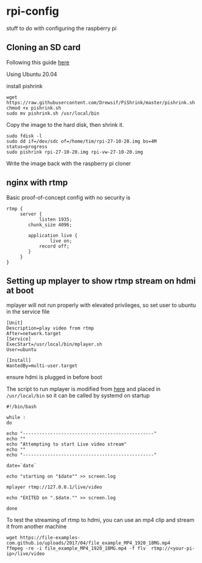 # rpi-config
stuff to do with configuring the raspberry pi


## Cloning an SD card 

Following this guide [here](https://medium.com/platformer-blog/creating-a-custom-raspbian-os-image-for-production-3fcb43ff3630)

Using Ubuntu 20.04

install pishrink

```
wget  https://raw.githubusercontent.com/Drewsif/PiShrink/master/pishrink.sh 
chmod +x pishrink.sh
sudo mv pishrink.sh /usr/local/bin
```
Copy the image to the hard disk, then shrink it.

```
sudo fdisk -l   
sudo dd if=/dev/sdc of=/home/tim/rpi-27-10-20.img bs=4M status=progress
sudo pishrink rpi-27-10-20.img rpi-vw-27-10-20.img
```

Write the image back with the raspberry pi cloner

## nginx with rtmp

Basic proof-of-concept config with no security is
```
rtmp {
     server {
     	    listen 1935;
	    chunk_size 4096;

	    application live {
	    		live on;
			record off;
	    }
     }
}
```

## Setting up mplayer to show rtmp stream on hdmi at boot

mplayer will not run properly with elevated privileges, so set user to ubuntu in the service file

```
[Unit]
Description=play video from rtmp
After=network.target
[Service]
ExecStart=/usr/local/bin/mplayer.sh
User=ubuntu

[Install]
WantedBy=multi-user.target
```

ensure hdmi is plugged in before boot

The script to run mplayer is modified from [here](https://www.raspberrypi.org/forums/viewtopic.php?t=33269) and placed in ```/usr/local/bin``` so it can be called by systemd on startup

```
#!/bin/bash

while :
do

echo "------------------------------------------------"
echo ""
echo "Attempting to start Live video stream"
echo ""
echo "------------------------------------------------"

date=`date`

echo "starting on "$date"" >> screen.log

mplayer rtmp://127.0.0.1/live/video

echo "EXITED on ".$date."" >> screen.log

done
```


To test the streaming of rtmp to hdmi, you can use an mp4 clip and stream it from another machine
```
wget https://file-examples-com.github.io/uploads/2017/04/file_example_MP4_1920_18MG.mp4
ffmpeg -re -i file_example_MP4_1920_18MG.mp4 -f flv  rtmp://<your-pi-ip>/live/video
```

